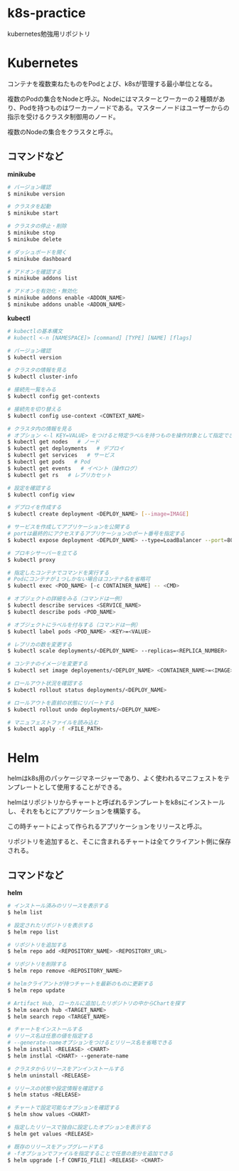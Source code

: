 # k8s-practice
kubernetes勉強用リポジトリ

# Kubernetes
コンテナを複数束ねたものをPodとよび、k8sが管理する最小単位となる。

複数のPodの集合をNodeと呼ぶ。Nodeにはマスターとワーカーの２種類があり、Podを持つものはワーカーノードである。マスターノードはユーザーからの指示を受けるクラスタ制御用のノード。

複数のNodeの集合をクラスタと呼ぶ。

## コマンドなど
**minikube**

```bash
# バージョン確認
$ minikube version

# クラスタを起動
$ minikube start

# クラスタの停止・削除
$ minikube stop
$ minikube delete

# ダッシュボードを開く
$ minikube dashboard

# アドオンを確認する
$ minikube addons list

# アドオンを有効化・無効化
$ minikube addons enable <ADDON_NAME>
$ minikube addons unable <ADDON_NAME>
```

**kubectl**

```bash
# kubectlの基本構文
# kubectl <-n [NAMESPACE]> [command] [TYPE] [NAME] [flags]

# バージョン確認
$ kubectl version

# クラスタの情報を見る
$ kubectl cluster-info

# 接続先一覧をみる
$ kubectl config get-contexts

# 接続先を切り替える
$ kubectl config use-context <CONTEXT_NAME>

# クラスタ内の情報を見る
# オプション <-l KEY=VALUE> をつけると特定ラベルを持つものを操作対象として指定できる
$ kubectl get nodes   # ノード
$ kubectl get deployments   # デプロイ
$ kubectl get services   # サービス
$ kubectl get pods   # Pod
$ kubectl get events   # イベント（操作ログ）
$ kubectl get rs   # レプリカセット

# 設定を確認する
$ kubectl config view

# デプロイを作成する
$ kubectl create deployment <DEPLOY_NAME> [--image=IMAGE]

# サービスを作成してアプリケーションを公開する
# portは最終的にアクセスするアプリケーションのポート番号を指定する
$ kubectl expose deployment <DEPLOY_NAME> --type=LoadBalancer --port=80

# プロキシサーバーを立てる
$ kubectl proxy

# 指定したコンテナでコマンドを実行する
# Podにコンテナが１つしかない場合はコンテナ名を省略可
$ kubectl exec <POD_NAME> [-c CONTAINER_NAME] -- <CMD>

# オブジェクトの詳細をみる（コマンドは一例）
$ kubectl describe services <SERVICE_NAME>
$ kubectl describe pods <POD_NAME>

# オブジェクトにラベルを付与する（コマンドは一例）
$ kubectl label pods <POD_NAME> <KEY>=<VALUE>

# レプリカの数を変更する
$ kubectl scale deployments/<DEPLOY_NAME> --replicas=<REPLICA_NUMBER>

# コンテナのイメージを変更する
$ kubectl set image deployements/<DEPLOY_NAME> <CONTAINER_NAME>=<IMAGE>

# ロールアウト状況を確認する
$ kubectl rollout status deployments/<DEPLOY_NAME>

# ロールアウトを直前の状態にリバートする
$ kubectl rollout undo deployments/<DEPLOY_NAME>

# マニュフェストファイルを読み込む
$ kubectl apply -f <FILE_PATH>
```

# Helm
helmはk8s用のパッケージマネージャーであり、よく使われるマニフェストをテンプレートとして使用することができる。

helmはリポジトリからチャートと呼ばれるテンプレートをk8sにインストールし、それをもとにアプリケーションを構築する。

この時チャートによって作られるアプリケーションをリリースと呼ぶ。

リポジトリを追加すると、そこに含まれるチャートは全てクライアント側に保存される。

## コマンドなど

**helm**

```bash
# インストール済みのリリースを表示する
$ helm list

# 設定されたリポジトリを表示する
$ helm repo list

# リポジトリを追加する
$ helm repo add <REPOSITORY_NAME> <REPOSITORY_URL>

# リポジトリを削除する
$ helm repo remove <REPOSITORY_NAME>

# helmクライアントが持つチャートを最新のものに更新する
$ helm repo update

# Artifact Hub, ローカルに追加したリポジトリの中からChartを探す
$ helm search hub <TARGET_NAME>
$ helm search repo <TARGET_NAME>

# チャートをインストールする
# リリース名は任意の値を指定する
# --generate-nameオプションをつけるとリリース名を省略できる
$ helm install <RELEASE> <CHART>
$ helm instlal <CHART> --generate-name

# クラスタからリリースをアンインストールする
$ helm uninstall <RELEASE>

# リリースの状態や設定情報を確認する
$ helm status <RELEASE>

# チャートで設定可能なオプションを確認する
$ helm show values <CHART>

# 指定したリリースで独自に設定したオプションを表示する
$ helm get values <RELEASE>

# 既存のリリースをアップグレードする
# -fオプションでファイルを指定することで任意の差分を追加できる
$ helm upgrade [-f CONFIG_FILE] <RELEASE> <CHART>
```
